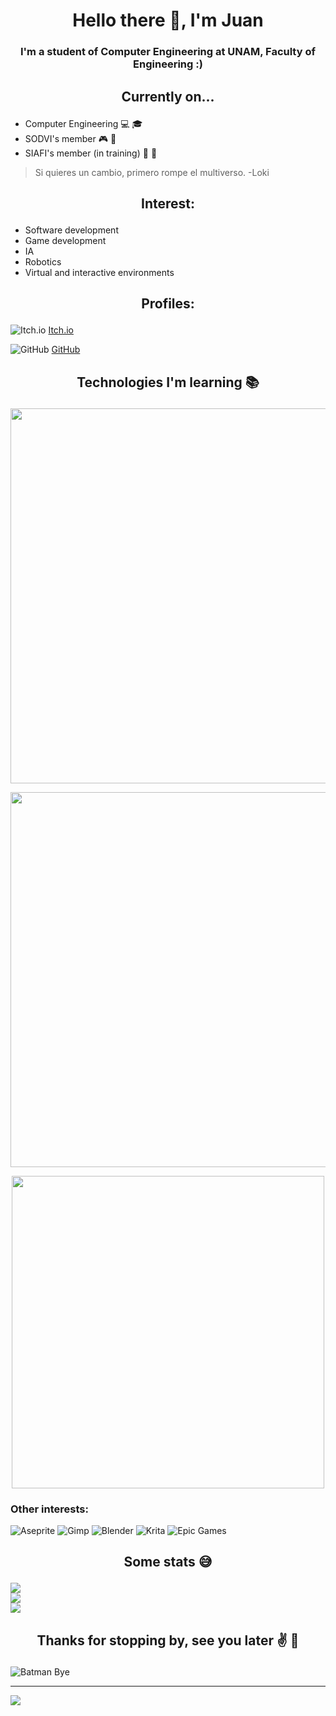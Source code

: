 <h1 align="center">Hello there 👋, I'm Juan</h1>
<h3 align="center">I'm a student of Computer Engineering at UNAM, Faculty of Engineering :)</h3>

## <p align="center"> Currently on... </p>

* Computer Engineering 💻 🎓
* SODVI's member 🎮 👾
* SIAFI's member (in training) 🤖 🧠

> Si quieres un cambio, primero rompe el multiverso. -Loki

## <p align="center"> Interest: </p>

* Software development
* Game development
* IA
* Robotics
* Virtual and interactive environments

## <p align="center"> Profiles: </p>

![Itch.io](https://img.shields.io/badge/Itch-%23FF0B34.svg?style=for-the-badge&logo=Itch.io&logoColor=white)
[Itch.io](https://juan-ml.itch.io/)

![GitHub](https://img.shields.io/badge/github-%23121011.svg?style=for-the-badge&logo=github&logoColor=white)
[GitHub](https://github.com/JuanManceraL)

## <p align="center"> Technologies I'm learning 📚 </p>

<p align="center">
  <a href="https://skillicons.dev">
    <img src="https://skillicons.dev/icons?i=c,cs,arduino,git,discord" width="600"/>
  </a>
</p>
<p align="center">
  <a href="https://skillicons.dev">
    <img src="https://skillicons.dev/icons?i=vscode,visualstudio,py,tensorflow,github" width="600"/>
  </a>
</p>
<p align="center">
  <a href="https://skillicons.dev">
    <img src="https://skillicons.dev/icons?i=postgres,blender,mysql,unity" width="500"/>
  </a>
</p>

### Other interests:
![Aseprite](https://img.shields.io/badge/Aseprite-FFFFFF?style=for-the-badge&logo=Aseprite&logoColor=#7D929E) ![Gimp](https://img.shields.io/badge/Gimp-657D8B?style=for-the-badge&logo=gimp&logoColor=FFFFFF) ![Blender](https://img.shields.io/badge/blender-%23F5792A.svg?style=for-the-badge&logo=blender&logoColor=white) ![Krita](https://img.shields.io/badge/Krita-203759?style=for-the-badge&logo=krita&logoColor=EEF37B) ![Epic Games](https://img.shields.io/badge/epicgames-%23313131.svg?style=for-the-badge&logo=epicgames&logoColor=white)

## <p align="center"> Some stats 😅 </p>
![](https://github-readme-stats.vercel.app/api?username=JuanManceraL&theme=blue_navy&hide_border=false&include_all_commits=false&count_private=false)<br/>
![](https://github-readme-streak-stats.herokuapp.com/?user=JuanManceraL&theme=blue_navy&hide_border=false)<br/>
![](https://github-readme-stats.vercel.app/api/top-langs/?username=JuanManceraL&theme=blue_navy&hide_border=false&include_all_commits=false&count_private=false&layout=compact)

## <p align="center"> Thanks for stopping by, see you later :v: 🎌 </p>
![Batman Bye](https://media.tenor.com/Wv1I7UyJMTMAAAAM/batman-goodbye-chat.gif)

---
[![](https://visitcount.itsvg.in/api?id=JuanManceraL&icon=0&color=0)](https://visitcount.itsvg.in)
